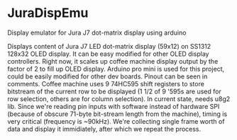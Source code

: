 # JuraDispEmu
Display emulator for Jura J7 dot-matrix display using arduino

Displays content of Jura J7 LED dot-matrix display (59x12) on SS1312 128x32 OLED display.
It can be easy modified for other OLED display controllers.
Right now, it scales up coffee machine display output by the factor of 2 to fill up OLED display.
Arduino pro mini is used for this project, could be easily modified for other dev boards.
Pinout can be seen in comments.
Coffee machine uses 9 74HC595 shift registers to store bitstream of the current row to be displayed (1 1/2 of 9 '595s are used for row selection, others are for column selection).
In current state, needs u8g2 lib.
Since we're reading pin inputs with software instead of hardware SPI (because of obscure 71-byte bit-stream length from the machine), timing is very critical (frequency is ~90kHz). We're collecting single frame worth of data and display it immidiately, after which we repeat the process.


